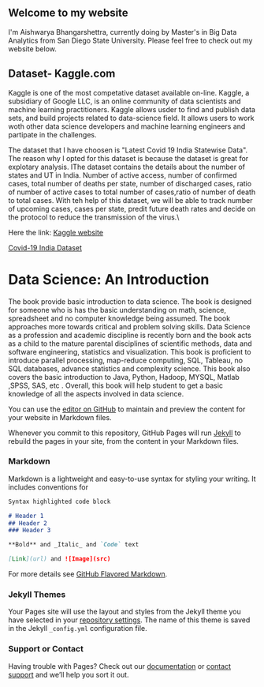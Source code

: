 ## Welcome to my website

I'm Aishwarya Bhangarshettra, currently doing by Master's in Big Data Analytics from San Diego State University. Please feel free to check out my website below.
## Dataset- Kaggle.com

Kaggle is one of the most competative dataset available on-line. Kaggle, a subsidiary of Google LLC, is an online community of data scientists and machine learning practitioners. Kaggle allows usder to find and publish data sets, and build projects related to data-science field. It allows users to work woth other data science developers and machine learning engineers and partipate in the challenges.

The dataset that I have choosen is "Latest Covid 19 India Statewise Data". The reason why I opted for this dataset is because the dataset is great for explotary analysis. IThe dataset contains the details about the number of states and UT in India. Number of active access, number of confirmed cases, total  number of deaths per state, number of discharged cases, ratio of number of active cases to total number of cases,ratio of number of death to total cases. With teh help of this dataset, we will be able to track number of upcoming cases, cases per state, predit future death rates and decide on the protocol to reduce the transmission of the virus.\

Here the link:
[Kaggle website](https://www.kaggle.com/)

[Covid-19 India Dataset](https://www.kaggle.com/sudalairajkumar/covid19-in-india)

# Data Science: An Introduction
The book provide basic introduction to data science. The book is designed for someone who is has the basic understanding on math, science, spreadsheet and no computer knowledge being assumed. The book approaches more towards critical and problem solving skills. Data Science as a profession and academic discipline is recently born and the book acts as a child to the mature parental disciplines of scientific methods, data and software engineering, statistics and visualization. This book is proficient to introduce parallel processing, map-reduce computing, SQL, Tableau, no SQL databases, advance statistics and complexity science. This book also covers the basic introduction to Java, Python, Hadoop, MYSQL, Matlab ,SPSS, SAS, etc . Overall, this book will help student to get a basic knowledge of all the aspects involved in data science.




You can use the [editor on GitHub](https://github.com/Aishwarya29121994/Aishwarya29121994.github.io/edit/master/index.md) to maintain and preview the content for your website in Markdown files.

Whenever you commit to this repository, GitHub Pages will run [Jekyll](https://jekyllrb.com/) to rebuild the pages in your site, from the content in your Markdown files.

### Markdown

Markdown is a lightweight and easy-to-use syntax for styling your writing. It includes conventions for

```markdown
Syntax highlighted code block

# Header 1
## Header 2
### Header 3

**Bold** and _Italic_ and `Code` text

[Link](url) and ![Image](src)
```

For more details see [GitHub Flavored Markdown](https://guides.github.com/features/mastering-markdown/).

### Jekyll Themes

Your Pages site will use the layout and styles from the Jekyll theme you have selected in your [repository settings](https://github.com/Aishwarya29121994/Aishwarya29121994.github.io/settings/pages). The name of this theme is saved in the Jekyll `_config.yml` configuration file.

### Support or Contact

Having trouble with Pages? Check out our [documentation](https://docs.github.com/categories/github-pages-basics/) or [contact support](https://support.github.com/contact) and we’ll help you sort it out.
